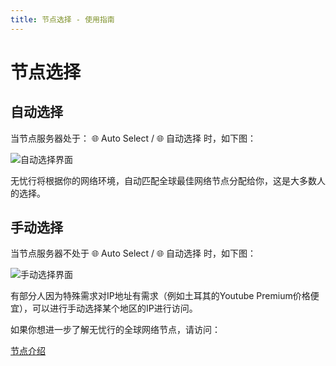 ```yaml
---
title: 节点选择 - 使用指南
---
```


# 节点选择

## 自动选择

当节点服务器处于： 🌐  Auto Select / 🌐 自动选择 时，如下图：

![自动选择界面](/images/image_spaces_2FtaiByLw8cj0IZKJTlaiM_2Fuploads_2Fw4InYwKSvUVPNTd3Eflo_2Fimage_1.png)

无忧行将根据你的网络环境，自动匹配全球最佳网络节点分配给你，这是大多数人的选择。

## 手动选择

当节点服务器不处于 🌐 Auto Select / 🌐 自动选择 时，如下图：

![手动选择界面](/images/image_spaces_2FtaiByLw8cj0IZKJTlaiM_2Fuploads_2FrtDFBSsar0JrmA2Y75K0_2Fimage_2.png)

有部分人因为特殊需求对IP地址有需求（例如土耳其的Youtube Premium价格便宜），可以进行手动选择某个地区的IP进行访问。

如果你想进一步了解无忧行的全球网络节点，请访问：

[节点介绍](/guide/nodes)

